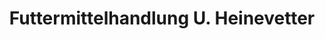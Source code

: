 ---
title: "Futtermittelhandlung U. Heinevetter"
url: /elgersburg/futtermittelhandlung-u-heinevetter/
shop: Landwirtschaftlich
---